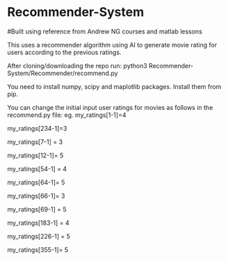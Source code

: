 # Recommender-System

#Built using reference from Andrew NG courses and matlab lessons

This uses a recommender algorithm using AI to generate movie rating for users according to the previous ratings.

After cloning/downloading the repo run: 
    python3 Recommender-System/Recommender/recommend.py
    
You need to install numpy, scipy and maplotlib packages. Install them from pip.

You can change the initial input user ratings for movies as follows in the recommend.py file:
eg.
  my_ratings[1-1]=4
  
  my_ratings[234-1]=3

  my_ratings[7-1] = 3
  
  my_ratings[12-1]= 5
  
  my_ratings[54-1] = 4
  
  my_ratings[64-1]= 5
  
  my_ratings[66-1]= 3
  
  my_ratings[69-1] = 5
  
  my_ratings[183-1] = 4

  my_ratings[226-1] = 5
  
  my_ratings[355-1]= 5

